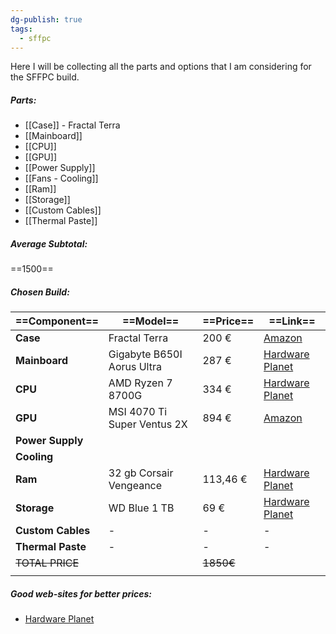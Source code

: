 ```yaml
---
dg-publish: true
tags:
  - sffpc
---
```

Here I will be collecting all the parts and options that I am considering for the SFFPC build. 
##### Parts: 
- [[Case]] - Fractal Terra 
- [[Mainboard]]
- [[CPU]]
- [[GPU]]
- [[Power Supply]]
- [[Fans - Cooling]]
- [[Ram]]
- [[Storage]]
- [[Custom Cables]]
- [[Thermal Paste]]
##### Average Subtotal:
==1500==

##### Chosen Build:
| ==Component==     | ==Model==                   | ==Price== | ==Link==                                                                                                                                                                                                                                                                                                                                                                                                                                                                                                                                                                                                                                                                                              |
| ----------------- | --------------------------- | --------- | ----------------------------------------------------------------------------------------------------------------------------------------------------------------------------------------------------------------------------------------------------------------------------------------------------------------------------------------------------------------------------------------------------------------------------------------------------------------------------------------------------------------------------------------------------------------------------------------------------------------------------------------------------------------------------------------------------- |
| **Case**          | Fractal Terra               | 200 €     | [Amazon](https://www.amazon.it/Fractal-Design-FD-C-TER1N-03-Terra-Jade/dp/B09DKPXSFJ/ref=sr_1_1?__mk_it_IT=%C3%85M%C3%85%C5%BD%C3%95%C3%91&crid=1P4OPUWVX5ICG&dib=eyJ2IjoiMSJ9.5QLLjEe5N3fuXTPhYvVonalKUUOzIbZTi6WNU888n8FqYn201Dof_yIlIqeWoAvY9ub7hikyCZypKrgAi2K0yU_jmF38YmfrmFNR2ymcl9u2JBV-lXx0HsLSv2vS7ck-w24mmWxCETcTNxeXd-ZwcT45rhBUxSEizByTXYq_3YgVUNfZk8BIEs9h02Iv4onOqZ1WBUT_psxo2eAtLGqS4e0W0ijS0-GzHBuYlmda1ZNA44Pgz6cVmWkRIztSbjC6L1unX67diu113HIoS6N_Udq3DASuQ7Wz1U-y7XeG0qQ.DtDoWG2LHbdwXxwDE5bBfFkAYPToHB8DXCzNvUADULo&dib_tag=se&keywords=fractal%2Bterra&qid=1710012624&sprefix=fractal%2Bterr%2Caps%2C286&sr=8-1&ufe=app_do%3Aamzn1.fos.9d4f9b77-768c-4a4e-94ad-33674c20ab35&th=1) |
| **Mainboard**     | Gigabyte B650I Aorus Ultra  | 287 €     | [Hardware Planet](https://www.hardware-planet.it/schede-madri-socket-am5-amd/94779-vendita-schede-madri-socket-am5-amd-gigabyte-ga-b650i-aorus-ultra-b650i-aorus-ultra-4719331850425.html)                                                                                                                                                                                                                                                                                                                                                                                                                                                                                                            |
| **CPU**           | AMD Ryzen 7 8700G           | 334 €     | [Hardware Planet](https://www.hardware-planet.it/1767-cpu-socket-am5)                                                                                                                                                                                                                                                                                                                                                                                                                                                                                                                                                                                                                                 |
| **GPU**           | MSI 4070 Ti Super Ventus 2X | 894 €     | [Amazon](https://www.amazon.it/MSI-RTX-16G-2X-OC/dp/B0CSKD1366/ref=sr_1_1?__mk_it_IT=%C3%85M%C3%85%C5%BD%C3%95%C3%91&crid=1UL2ZC9WOX75X&dib=eyJ2IjoiMSJ9.jZnm46G9bWotxvFUMkZgnCQxdIi0iNlyIMFZaaAEuZ-Jf4X1UVtxU1_x77ucsLmpoGHQJkv4XdDJJDbu6gKTNJeqRBFvJxpIJaBauLi5C4GntS-hofapAbw2K2huWpXuoFtvZt1Q8ZOcwCgReDQ-MfdkM_vhOPef3gbw35IvLB9fb-kThhh1MkBmInCaWjcXT1hw8ohkMp0fOoqueudagp-Gg6FWoDv4Eoe1P_vtn8JbxvGE113tOPhlyQ8lecGaP3tNvN564kc8HFy_Z3zECQ.FOE3emP7reab1MP8-nJViwaYvYfl-6Hiw5zCBhwMPUg&dib_tag=se&keywords=msi+ventus+super+2x+4070ti&qid=1710072990&sprefix=msi+ventus+super+2x+4070ti%2Caps%2C101&sr=8-1&ufe=app_do%3Aamzn1.fos.9d4f9b77-768c-4a4e-94ad-33674c20ab35)                          |
| **Power Supply**  |                             |           |                                                                                                                                                                                                                                                                                                                                                                                                                                                                                                                                                                                                                                                                                                       |
| **Cooling**       |                             |           |                                                                                                                                                                                                                                                                                                                                                                                                                                                                                                                                                                                                                                                                                                       |
| **Ram**           | 32 gb Corsair Vengeance     | 113,46 €  | [Hardware Planet](https://www.hardware-planet.it/memoria-ram-ddr5/94798-vendita-memoria-ram-ddr5-memoria-ram-ddr5-corsair-32gb-6000-vengeance-cmk32gx5m2e6000c36-kit-2x16gb-cmk32gx5m2e6000c36-0840006666141.html)                                                                                                                                                                                                                                                                                                                                                                                                                                                                                    |
| **Storage**       | WD Blue 1 TB                | 69 €      | [Hardware Planet](https://www.hardware-planet.it/hard-disk-ssd-m2/94692-vendita-hard-disk-ssd-m2-western-digital-blue-ssd-m2-1tb-sn580-nvme-m2-pcie-40-x4-wds100t3b0e-wds100t3b0e-0718037887340.html)                                                                                                                                                                                                                                                                                                                                                                                                                                                                                                 |
| **Custom Cables** | -                           | -         | -                                                                                                                                                                                                                                                                                                                                                                                                                                                                                                                                                                                                                                                                                                     |
| **Thermal Paste** | -                           | -         | -                                                                                                                                                                                                                                                                                                                                                                                                                                                                                                                                                                                                                                                                                                     |
| ~~TOTAL PRICE~~   |                             | ~~1850€~~ |                                                                                                                                                                                                                                                                                                                                                                                                                                                                                                                                                                                                                                                                                                       |
|                   |                             |           |                                                                                                                                                                                                                                                                                                                                                                                                                                                                                                                                                                                                                                                                                                       |

##### Good web-sites for better prices:
- [Hardware Planet](https://www.hardware-planet.it/)